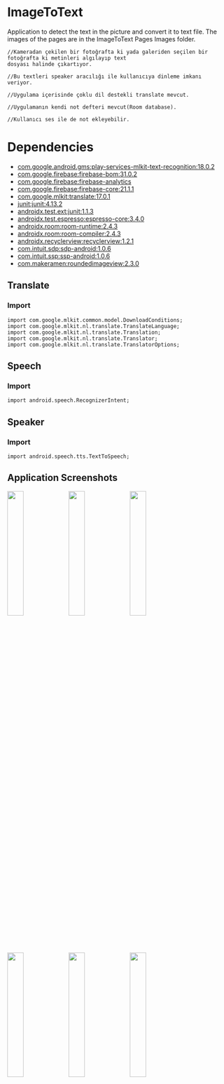 # ImageToText
 Application to detect the text in the picture and convert it to text file.
 The images of the pages are in the ImageToText Pages Images folder.
 

 	//Kameradan çekilen bir fotoğrafta ki yada galeriden seçilen bir fotoğrafta ki metinleri algılayıp text
	dosyası halinde çıkartıyor.
	
	//Bu textleri speaker aracılığı ile kullanıcıya dinleme imkanı veriyor.
	
	//Uygulama içerisinde çoklu dil destekli translate mevcut.
	
	//Uygulamanın kendi not defteri mevcut(Room database).
	
	//Kullanıcı ses ile de not ekleyebilir.
	
 
# Dependencies

- [com.google.android.gms:play-services-mlkit-text-recognition:18.0.2](https://developers.google.com/android/guides/releases#november_10_2022)
- [com.google.firebase:firebase-bom:31.0.2](https://firebase.google.com/support/release-notes/android#latest_sdk_versions)
- [com.google.firebase:firebase-analytics](https://firebase.google.com/support/release-notes/android#latest_sdk_versions)
- [com.google.firebase:firebase-core:21.1.1](https://firebase.google.com/support/release-notes/android#latest_sdk_versions)
- [com.google.mlkit:translate:17.0.1](https://developers.google.com/ml-kit/release-notes/android#17.0.0)
- [junit:junit:4.13.2](https://junit.org/junit4/)
- [androidx.test.ext:junit:1.1.3](https://developer.android.com/jetpack/androidx/releases/test#1.1.3)
- [androidx.test.espresso:espresso-core:3.4.0](https://developer.android.com/jetpack/androidx/releases/test#3.4.0)
- [androidx.room:room-runtime:2.4.3](https://developer.android.com/jetpack/androidx/releases/room#2.4.3)
- [androidx.room:room-compiler:2.4.3](https://developer.android.com/jetpack/androidx/releases/room#2.4.3)
- [androidx.recyclerview:recyclerview:1.2.1](https://developer.android.com/jetpack/androidx/releases/recyclerview#1.2.1)
- [com.intuit.sdp:sdp-android:1.0.6](https://github.com/intuit/sdp)
- [com.intuit.ssp:ssp-android:1.0.6](https://github.com/intuit/ssp)
- [com.makeramen:roundedimageview:2.3.0](https://github.com/makeramen/roundedimageview)

<h2>Translate</h2>

<h3>Import</h3>

<pre><code>import com.google.mlkit.common.model.DownloadConditions;
import com.google.mlkit.nl.translate.TranslateLanguage;
import com.google.mlkit.nl.translate.Translation;
import com.google.mlkit.nl.translate.Translator;
import com.google.mlkit.nl.translate.TranslatorOptions;
</code></pre>

<h2>Speech</h2>

<h3>Import</h3>

<pre><code>import android.speech.RecognizerIntent;
</code></pre>

<h2>Speaker</h2>

<h3>Import</h3>

<pre><code>import android.speech.tts.TextToSpeech;
</code></pre>
    

<h2>Application Screenshots</h2>
<p float="left">
  <img src=https://github.com/orhanucr/ImageToText/assets/100219838/6dfcafdd-9fd0-47d3-95c7-3d6f57598ad6 width="27%" />
  <img src=https://github.com/orhanucr/ImageToText/assets/100219838/8f7dcf48-2afd-4ced-b728-52d550f7bcfd width="27%" />
  <img src=https://github.com/orhanucr/ImageToText/assets/100219838/b231e913-dae7-4462-9b37-2e0d0fd129d2 width="27%" />
  <img src=https://github.com/orhanucr/ImageToText/assets/100219838/de188a07-df88-4ef8-9492-ec8f8ca3f3d4 width="27%" />
  <img src=https://github.com/orhanucr/ImageToText/assets/100219838/2a38fcd2-6a25-490b-9e01-abbc49036bba width="27%" />
  <img src=https://github.com/orhanucr/ImageToText/assets/100219838/72cc6a0e-2e9d-46a7-ac72-fabfbed3024b width="27%" />
</p>




